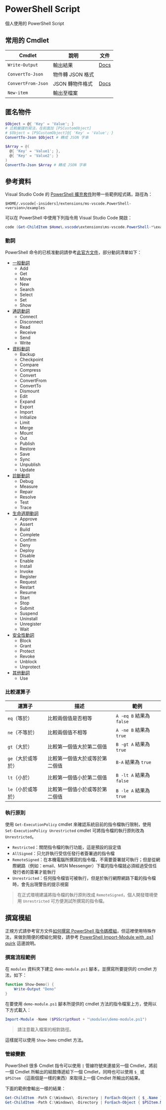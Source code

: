 # PowerShell Script

個人使用的 PowerShell Script

## 常用的 Cmdlet

| Cmdlet             | 說明             | 文件                                                                                                     |
| ------------------ | ---------------- | -------------------------------------------------------------------------------------------------------- |
| `Write-Output`     | 輸出結果         | [Docs](https://docs.microsoft.com/zh-tw/powershell/module/microsoft.powershell.utility/write-output)     |
| `ConvertTo-Json`   | 物件轉 JSON 格式 |                                                                                                          |
| `ConvertFrom-Json` | JSON 轉物件格式  | [Docs](https://docs.microsoft.com/en-us/powershell/module/microsoft.powershell.utility/convertfrom-json) |
| `New-item`         | 輸出至檔案       |                                                                                                          |

## 匿名物件

```ps1
$Object = @{ 'Key' = 'Value'; }
# 比較嚴謹的寫法，在前面加 [PSCustomObject]
# $Object = [PSCustomObject]@{ 'Key' = 'Value'; }
ConvertTo-Json $Object # 轉成 JSON 字串

$Array = @(
  @{ 'Key' = 'Value1'; },
  @{ 'Key' = 'Value2'; }
)
ConvertTo-Json $Array # 轉成 JSON 字串
```

## 參考資料

Visual Studio Code 的 [PowerShell 擴充套件](https://marketplace.visualstudio.com/items?itemName=ms-vscode.PowerShell)附帶一些範例程式碼，路徑為：

```
$HOME/.vscode[-insiders]/extensions/ms-vscode.PowerShell-<version>/examples
```

可以在 PowerShell 中使用下列指令用 Visual Studio Code 開啟：

```powershell
code (Get-ChildItem $Home\.vscode\extensions\ms-vscode.PowerShell-*\examples)[-1]
```

### 動詞

PowerShell 命令的已核准動詞請參考[此官方文件](https://docs.microsoft.com/zh-tw/powershell/scripting/developer/cmdlet/approved-verbs-for-windows-powershell-commands)，部分動詞清單如下：

- [一般動詞](https://docs.microsoft.com/zh-tw/powershell/scripting/developer/cmdlet/approved-verbs-for-windows-powershell-commands#common-verbs)
  - Add
  - Get
  - Move
  - New
  - Search
  - Select
  - Set
  - Show
- [通訊動詞](https://docs.microsoft.com/zh-tw/powershell/scripting/developer/cmdlet/approved-verbs-for-windows-powershell-commands#communications-verbs)
  - Connect
  - Disconnect
  - Read
  - Receive
  - Send
  - Write
- [資料動詞](https://docs.microsoft.com/zh-tw/powershell/scripting/developer/cmdlet/approved-verbs-for-windows-powershell-commands#data-verbs)
  - Backup
  - Checkpoint
  - Compare
  - Compress
  - Convert
  - ConvertFrom
  - ConvertTo
  - Dismount
  - Edit
  - Expand
  - Export
  - Import
  - Initialize
  - Limit
  - Merge
  - Mount
  - Out
  - Publish
  - Restore
  - Save
  - Sync
  - Unpublish
  - Update
- [診斷動詞](https://docs.microsoft.com/zh-tw/powershell/scripting/developer/cmdlet/approved-verbs-for-windows-powershell-commands#diagnostic-verbs)
  - Debug
  - Measure
  - Repair
  - Resolve
  - Test
  - Trace
- [生命週期動詞](https://docs.microsoft.com/zh-tw/powershell/scripting/developer/cmdlet/approved-verbs-for-windows-powershell-commands#lifecycle-verbs)
  - Approve
  - Assert
  - Build
  - Complete
  - Confirm
  - Deny
  - Deploy
  - Disable
  - Enable
  - Install
  - Invoke
  - Register
  - Request
  - Restart
  - Resume
  - Start
  - Stop
  - Submit
  - Suspend
  - Uninstall
  - Unregister
  - Wait
- [安全性動詞](https://docs.microsoft.com/zh-tw/powershell/scripting/developer/cmdlet/approved-verbs-for-windows-powershell-commands#security-verbs)
  - Block
  - Grant
  - Protect
  - Revoke
  - Unblock
  - Unprotect
- [其他動詞](https://docs.microsoft.com/zh-tw/powershell/scripting/developer/cmdlet/approved-verbs-for-windows-powershell-commands#other-verbs)
  - Use

### 比較運算子

| 運算子             | 描述                           | 範例                     |
| ------------------ | ------------------------------ | ------------------------ |
| `eq`（等於）       | 比較兩個值是否相等             | `A -eq B` 結果為 `false` |
| `ne`（不等於）     | 比較兩個值不相等               | `A -ne B` 結果為 `true`  |
| `gt`（大於）       | 比較第一個值大於第二個值       | `B -gt A` 結果為 `true`  |
| `ge`（大於或等於） | 比較第一個值大於或等於第二個值 | `B-A` 結果為 `true`      |
| `lt`（小於）       | 比較第一個值小於第二個值       | `B -lt A` 結果為 `false` |
| `le`（小於或等於） | 比較第一個值小於或等於第二個值 | `B -le A` 結果為 `true`  |

### 執行原則

使用 `Get-ExecutionPolicy` cmdlet 來確認系統目前的指令檔執行限制，使用 `Set-ExecutionPolicy Unrestricted` cmdlet 可將指令檔的執行原則改為 `Unrestricted`。

- `Restricted`：關閉指令檔的執行功能，這是預設的設定值
- `AllSigned`：只允許執行受信任發行者簽署過的指令檔
- `RemoteSigned`：在本機電腦所撰寫的指令檔，不需要簽署就可執行；但是從網際網路（例如：email、MSN Messenger）下載的指令檔就必須經過受信任發行者的簽署才能執行
- `Unrestricted`：任何指令檔皆可被執行，但是於執行網際網路下載的指令檔時，會先出現警告的提示視窗

>在正式環境建議將指令檔的執行原則改成 `RemoteSigned`，個人開發環境使用 `Unrestricted` 可方便測試所撰寫的指令檔。

## 撰寫模組

正規方式請參考官方文件[如何撰寫 PowerShell 指令碼模組](https://docs.microsoft.com/zh-tw/powershell/scripting/developer/module/how-to-write-a-powershell-script-module)，但這裡使用特殊作法，來做到簡便的模組化開發，請參考 [PowerShell Import-Module with .ps1 quirk](https://gist.github.com/magnetikonline/2cdbfe45258c0cc3cf1530548baf30a7) 這邊說明。

### 撰寫流程範例

在 `modules` 資料夾下建立 `demo-module.ps1` 腳本，並撰寫所要提供的 cmdlet 方法，如下：

```ps1
function Show-Demo() {
    Write-Output "Demo"
}
```

在要使用 `demo-module.ps1` 腳本所提供的 cmdlet 方法的指令檔案上方，使用以下方式載入：

```ps1
Import-Module -Name ($PSScriptRoot + "\modules\demo-module.ps1")
```

>請注意載入檔案的相對路徑。

這樣就可以使用 `Show-Demo` cmdlet 方法。

### 管線變數

PowerShell 很多 Cmdlet 指令可以使用 `|` 管線符號來連接另一個 Cmdlet，將前一個 Cmdlet 所輸出的結館傳遞給下一個 Cmdlet，同時也可以使用 `$_` 或 `$PSItem` （這兩個是一樣的東西）來取得上一個 Cmdlet 所輸出的結果。

下面的範例會輸出一樣的結果：

```ps1
Get-ChildItem -Path C:\Windows\ -Directory | ForEach-Object { $_.Name }
Get-ChildItem -Path C:\Windows\ -Directory | ForEach-Object { $PSItem.Name }
```

